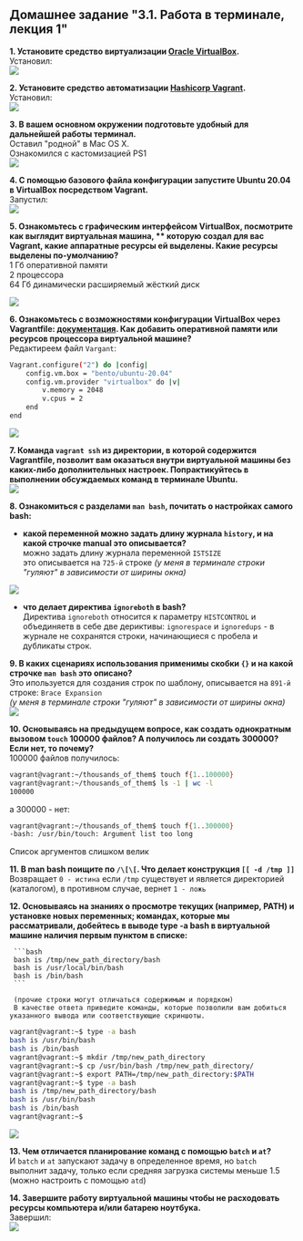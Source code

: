 ## Домашнее задание  "3.1. Работа в терминале, лекция 1"

**1. Установите средство виртуализации [Oracle VirtualBox](https://www.virtualbox.org/).**  
Установил:  
![](img/sc_01.png)


**2. Установите средство автоматизации [Hashicorp Vagrant](https://www.vagrantup.com/).**  
Установил:  
![](img/sc_02.png)


**3. В вашем основном окружении подготовьте удобный для дальнейшей работы терминал.**  
Оставил "родной" в Mac OS X.  
Ознакомился с кастомизацией PS1   
![](img/sc_03.png)

**4. С помощью базового файла конфигурации запустите Ubuntu 20.04 в VirtualBox посредством Vagrant.**   
Запустил:  
![](img/sc_04.png)

**5. Ознакомьтесь с графическим интерфейсом VirtualBox, посмотрите как выглядит виртуальная машина, **
которую создал для вас Vagrant, какие аппаратные ресурсы ей выделены. 
Какие ресурсы выделены по-умолчанию?**    
1 Гб оперативной памяти  
2 процессора  
64 Гб динамически расширяемый жёсткий диск  

![](img/sc_05.png)


**6. Ознакомьтесь с возможностями конфигурации VirtualBox через Vagrantfile: [документация](https://www.vagrantup.com/docs/providers/virtualbox/configuration.html). 
Как добавить оперативной памяти или ресурсов процессора виртуальной машине?**  
Редактиреем файл `Vargant`:
```bash
Vagrant.configure("2") do |config|
    config.vm.box = "bento/ubuntu-20.04"
    config.vm.provider "virtualbox" do |v|
	    v.memory = 2048
	    v.cpus = 2
    end
end
```
![](img/sc_06.png)


**7. Команда `vagrant ssh` из директории, в которой содержится Vagrantfile, позволит вам оказаться внутри виртуальной машины без каких-либо дополнительных настроек. 
Попрактикуйтесь в выполнении обсуждаемых команд в терминале Ubuntu.**   
![](img/sc_07.png)



**8. Ознакомиться с разделами `man bash`, почитать о настройках самого bash:**
  * __какой переменной можно задать длину журнала `history`, и на какой строчке manual это описывается?__  
 можно задать длину журнала переменной `ISTSIZE`  
 это описывается на `725-й` строке  *(у меня в терминале строки "гуляют" в зависимости от ширины окна)*

![](img/sc_08_1.png)
  * __что делает директива `ignoreboth` в bash?__  
  Директива `ignoreboth`  относится к параметру `HISTCONTROL`  и объединяетв в себе две дериктивы: `ignorespace` и `ignoredups` - 
в журнале не сохранятся строки, начинающиеся с пробела и дубликаты строк.  
  

**9. В каких сценариях использования применимы скобки `{}` и на какой строчке `man bash` это описано?**  
Это ипользуется для создания строк по шаблону, описывается на `891-й` строке:  `Brace Expansion`  
*(у меня в терминале строки "гуляют" в зависимости от ширины окна)*  
![](img/sc_09.png)

**10. Основываясь на предыдущем вопросе, как создать однократным вызовом `touch` 100000 файлов? 
А получилось ли создать 300000? Если нет, то почему?**  
100000 файлов получилось:
```bash
vagrant@vagrant:~/thousands_of_them$ touch f{1..100000}
vagrant@vagrant:~/thousands_of_them$ ls -1 | wc -l
100000
```
а 300000 - нет:
```bash
vagrant@vagrant:~/thousands_of_them$ touch f{1..300000}
-bash: /usr/bin/touch: Argument list too long
```
Список аргументов слишком велик  


**11. В man bash поищите по `/\[\[`. Что делает конструкция `[[ -d /tmp ]]`**   
Возвращает `0 - истина` если `/tmp` существует и является директорией (каталогом), в противном случае, вернет `1 - ложь`


**12. Основываясь на знаниях о просмотре текущих (например, PATH) и установке новых переменных; командах,
которые мы рассматривали, добейтесь в выводе type -a bash в виртуальной машине наличия первым пунктом в списке:**

     ```bash
     bash is /tmp/new_path_directory/bash
     bash is /usr/local/bin/bash
     bash is /bin/bash
     ```

     (прочие строки могут отличаться содержимым и порядком)
     В качестве ответа приведите команды, которые позволили вам добиться указанного вывода или соответствующие скриншоты.

```bash
vagrant@vagrant:~$ type -a bash
bash is /usr/bin/bash
bash is /bin/bash
vagrant@vagrant:~$ mkdir /tmp/new_path_directory
vagrant@vagrant:~$ cp /usr/bin/bash /tmp/new_path_directory/
vagrant@vagrant:~$ export PATH=/tmp/new_path_directory:$PATH
vagrant@vagrant:~$ type -a bash
bash is /tmp/new_path_directory/bash
bash is /usr/bin/bash
bash is /bin/bash
vagrant@vagrant:~$ 
```
![](img/sc_12.png)

**13. Чем отличается планирование команд с помощью `batch` и `at`?**  
И `batch` и `at` запускают задачу в определенное время, но `batch` выполнит задачу, только если средняя загрузка системы 
меньше 1.5 (можно настроить с помощью `atd`)

**14. Завершите работу виртуальной машины чтобы не расходовать ресурсы компьютера и/или батарею ноутбука.**  
Завершил:  
![](img/sc_14.png)
 